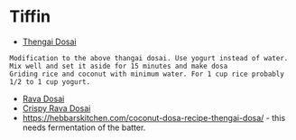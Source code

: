 # Tiffin
- [Thengai Dosai](http://htmlpreview.github.io/?https://github.com/paramraghavan/cookbook/blob/master/tiffin/thengai-dosai.html)
```
Modification to the above thangai dosai. Use yogurt instead of water.
Mix well and set it aside for 15 minutes and make dosa
Griding rice and coconut with minimum water. For 1 cup rice probably 1/2 to 1 cup yogurt.
```
- [Rava Dosai](http://htmlpreview.github.io/?https://github.com/paramraghavan/cookbook/blob/master/tiffin/rava-dosai.html)
- [Crispy Rava Dosai](http://htmlpreview.github.io/?https://github.com/paramraghavan/cookbook/blob/master/tiffin/crispy-rava-dosai.html)  
- https://hebbarskitchen.com/coconut-dosa-recipe-thengai-dosa/ - this needs fermentation of the batter.

